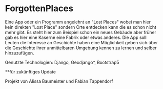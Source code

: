 # ForgottenPlaces
Eine App oder ein Programm angelehnt an "Lost Places" wobei man hier kein direkten "Lost Place" sondern Orte entdecken kann die es schon nicht mehr gibt.
Es steht hier zum Beispiel schon ein neues Gebäude aber früher gab es hier eine Kaserne eine Fabrik oder etwas anderes. 
Die App soll Leuten die Interesse an Geschichte haben eine Möglichkeit geben sich über die Geschichte ihrer unmittelbaren Umgebung kennen zu lernen und selber hinzuzufügen.

Genutzte Technologien:
Django, Geodjango*, Bootstrap5


**für zukünftiges Update

Projekt von Alissa Baumeister und Fabian Tappendorf


